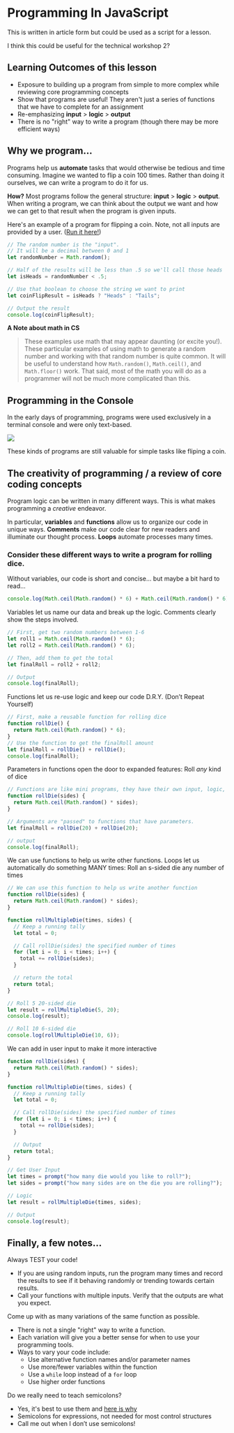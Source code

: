 # Programming In JavaScript

This is written in article form but could be used as a script for a lesson.

I think this could be useful for the technical workshop 2?

## Learning Outcomes of this lesson

* Exposure to building up a program from simple to more complex while reviewing core programming concepts
* Show that programs are useful! They aren't just a series of functions that we have to complete for an assignment
* Re-emphasizing **input** > **logic** > **output**
* There is no "right" way to write a program (though there may be more efficient ways)

## Why we program... 

Programs help us **automate** tasks that would otherwise be tedious and time consuming. Imagine we wanted to flip a coin 100 times. Rather than doing it ourselves, we can write a program to do it for us.

**How?** Most programs follow the general structure: **input** > **logic** > **output**. When writing a program, we can think about the output we want and how we can get to that result when the program is given inputs.

Here's an example of a program for flipping a coin. Note, not all inputs are provided by a user. ([Run it here!](https://replit.com/@BenSpector/coinFlilp#index.js))

```js
// The random number is the "input". 
// It will be a decimal between 0 and 1
let randomNumber = Math.random();

// Half of the results will be less than .5 so we'll call those heads
let isHeads = randomNumber < .5;

// Use that boolean to choose the string we want to print
let coinFlipResult = isHeads ? "Heads" : "Tails";

// Output the result
console.log(coinFlipResult);
```

**A Note about math in CS**
> These examples use math that may appear daunting (or excite you!). These particular examples of using math to generate a random number and working with that random number is quite common. It will be useful to understand how `Math.random()`, `Math.ceil()`, and `Math.floor()` work. That said, most of the math you will do as a programmer will not be much more complicated than this.

## Programming in the Console

In the early days of programming, programs were used exclusively in a terminal console and were only text-based.

![](https://homepages.uc.edu/~thomam/Intro_OOP_Text/Images/console%20app.png)

These kinds of programs are still valuable for simple tasks like fliping a coin.

## The creativity of programming / a review of core coding concepts
Program logic can be written in many different ways. This is what makes programming a *creative* endeavor. 

In particular, **variables** and **functions** allow us to organize our code in unique ways. **Comments** make our code clear for new readers and illuminate our thought process. **Loops** automate processes many times.

### Consider these different ways to write a program for rolling dice.

Without variables, our code is short and concise… but maybe a bit hard to read…
```js
console.log(Math.ceil(Math.random() * 6) + Math.ceil(Math.random() * 6));
```

Variables let us name our data and break up the logic. Comments clearly show the steps involved.

```js
// First, get two random numbers between 1-6
let roll1 = Math.ceil(Math.random() * 6);
let roll2 = Math.ceil(Math.random() * 6);

// Then, add them to get the total
let finalRoll = roll2 + roll2;

// Output
console.log(finalRoll);
```

Functions let us re-use logic and keep our code D.R.Y. (Don’t Repeat Yourself)

```js
// First, make a reusable function for rolling dice
function rollDie() { 
  return Math.ceil(Math.random() * 6);
}
// Use the function to get the finalRoll amount
let finalRoll = rollDie() + rollDie();
console.log(finalRoll);
```

Parameters in functions open the door to expanded features: Roll *any* kind of dice

```js
// Functions are like mini programs, they have their own input, logic, and output
function rollDie(sides) {  
  return Math.ceil(Math.random() * sides);
}

// Arguments are "passed" to functions that have parameters.
let finalRoll = rollDie(20) + rollDie(20);

// output
console.log(finalRoll);
```

We can use functions to help us write other functions. Loops let us automatically do something MANY times: Roll an s-sided die any number of times

```js
// We can use this function to help us write another function
function rollDie(sides) {  
  return Math.ceil(Math.random() * sides);
}

function rollMultipleDie(times, sides) {
  // Keep a running tally
  let total = 0;

  // Call rollDie(sides) the specified number of times
  for (let i = 0; i < times; i++) {
    total += rollDie(sides);
  } 

  // return the total
  return total;
}

// Roll 5 20-sided die
let result = rollMultipleDie(5, 20);
console.log(result);

// Roll 10 6-sided die
console.log(rollMultipleDie(10, 6));
```

We can add in user input to make it more interactive

```js
function rollDie(sides) {  
  return Math.ceil(Math.random() * sides);
}

function rollMultipleDie(times, sides) {
  // Keep a running tally
  let total = 0;

  // Call rollDie(sides) the specified number of times
  for (let i = 0; i < times; i++) {
    total += rollDie(sides);
  } 

  // Output
  return total;
}

// Get User Input
let times = prompt("how many die would you like to roll?");
let sides = prompt("how many sides are on the die you are rolling?");

// Logic
let result = rollMultipleDie(times, sides);

// Output
console.log(result);
```

## Finally, a few notes...

Always TEST your code!
- If you are using random inputs, run the program many times and record the results to see if it behaving randomly or trending towards certain results.
- Call your functions with multiple inputs. Verify that the outputs are what you expect.


Come up with as many variations of the same function as possible.
- There is not a single "right" way to write a function. 
- Each variation will give you a better sense for when to use your programming tools. 
- Ways to vary your code include:
  - Use alternative function names and/or parameter names
  - Use more/fewer variables within the function
  - Use a `while` loop instead of a `for` loop
  - Use higher order functions

Do we really need to teach semicolons?
- Yes, it's best to use them and [here is why](https://dev.to/adriennemiller/semicolons-in-javascript-to-use-or-not-to-use-2nli)
- Semicolons for expressions, not needed for most control structures 
- Call me out when I don’t use semicolons!